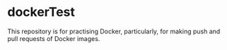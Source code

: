 # dockerTest
This repository is for practising Docker, particularly, for making push and pull requests of Docker images.

